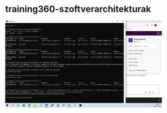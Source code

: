 # training360-szoftverarchitekturak

![Első](https://github.com/Oli57github/training360-szoftverarchitekturak/blob/main/K%C3%B6zponti%20adatb%C3%A1zis1.jpg)

